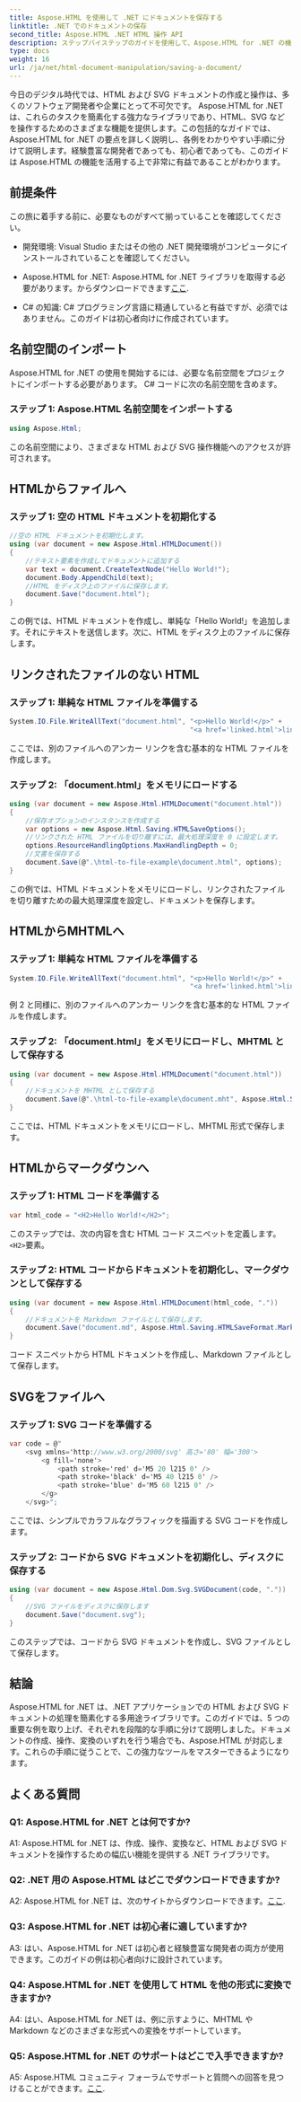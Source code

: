 ```yaml
---
title: Aspose.HTML を使用して .NET にドキュメントを保存する
linktitle: .NET でのドキュメントの保存
second_title: Aspose.HTML .NET HTML 操作 API
description: ステップバイステップのガイドを使用して、Aspose.HTML for .NET の機能を最大限に活用してください。 HTML および SVG ドキュメントの作成、操作、変換方法を学びます
type: docs
weight: 16
url: /ja/net/html-document-manipulation/saving-a-document/
---
```


今日のデジタル時代では、HTML および SVG ドキュメントの作成と操作は、多くのソフトウェア開発者や企業にとって不可欠です。 Aspose.HTML for .NET は、これらのタスクを簡素化する強力なライブラリであり、HTML、SVG などを操作するためのさまざまな機能を提供します。この包括的なガイドでは、Aspose.HTML for .NET の要点を詳しく説明し、各例をわかりやすい手順に分けて説明します。経験豊富な開発者であっても、初心者であっても、このガイドは Aspose.HTML の機能を活用する上で非常に有益であることがわかります。

## 前提条件

この旅に着手する前に、必要なものがすべて揃っていることを確認してください。

- 開発環境: Visual Studio またはその他の .NET 開発環境がコンピュータにインストールされていることを確認してください。

- Aspose.HTML for .NET: Aspose.HTML for .NET ライブラリを取得する必要があります。からダウンロードできます[ここ](https://releases.aspose.com/html/net/).

- C# の知識: C# プログラミング言語に精通していると有益ですが、必須ではありません。このガイドは初心者向けに作成されています。

## 名前空間のインポート

Aspose.HTML for .NET の使用を開始するには、必要な名前空間をプロジェクトにインポートする必要があります。 C# コードに次の名前空間を含めます。

### ステップ 1: Aspose.HTML 名前空間をインポートする
```csharp
using Aspose.Html;
```

この名前空間により、さまざまな HTML および SVG 操作機能へのアクセスが許可されます。

## HTMLからファイルへ

### ステップ 1: 空の HTML ドキュメントを初期化する
```csharp
//空の HTML ドキュメントを初期化します。
using (var document = new Aspose.Html.HTMLDocument())
{
    //テキスト要素を作成してドキュメントに追加する
    var text = document.CreateTextNode("Hello World!");
    document.Body.AppendChild(text);
    //HTML をディスク上のファイルに保存します。
    document.Save("document.html");
}
```

この例では、HTML ドキュメントを作成し、単純な「Hello World!」を追加します。それにテキストを送信します。次に、HTML をディスク上のファイルに保存します。

## リンクされたファイルのない HTML

### ステップ 1: 単純な HTML ファイルを準備する
```csharp
System.IO.File.WriteAllText("document.html", "<p>Hello World!</p>" +
                                             "<a href='linked.html'>linked file</a>");
```

ここでは、別のファイルへのアンカー リンクを含む基本的な HTML ファイルを作成します。

### ステップ 2: 「document.html」をメモリにロードする
```csharp
using (var document = new Aspose.Html.HTMLDocument("document.html"))
{
    //保存オプションのインスタンスを作成する
    var options = new Aspose.Html.Saving.HTMLSaveOptions();
    //リンクされた HTML ファイルを切り離すには、最大処理深度を 0 に設定します。
    options.ResourceHandlingOptions.MaxHandlingDepth = 0;
    //文書を保存する
    document.Save(@".\html-to-file-example\document.html", options);
}
```

この例では、HTML ドキュメントをメモリにロードし、リンクされたファイルを切り離すための最大処理深度を設定し、ドキュメントを保存します。 

## HTMLからMHTMLへ

### ステップ 1: 単純な HTML ファイルを準備する
```csharp
System.IO.File.WriteAllText("document.html", "<p>Hello World!</p>" +
                                             "<a href='linked.html'>linked file</a>");
```

例 2 と同様に、別のファイルへのアンカー リンクを含む基本的な HTML ファイルを作成します。

### ステップ 2: 「document.html」をメモリにロードし、MHTML として保存する
```csharp
using (var document = new Aspose.Html.HTMLDocument("document.html"))
{
    //ドキュメントを MHTML として保存する
    document.Save(@".\html-to-file-example\document.mht", Aspose.Html.Saving.HTMLSaveFormat.MHTML);
}
```

ここでは、HTML ドキュメントをメモリにロードし、MHTML 形式で保存します。

## HTMLからマークダウンへ

### ステップ 1: HTML コードを準備する
```csharp
var html_code = "<H2>Hello World!</H2>";
```

このステップでは、次の内容を含む HTML コード スニペットを定義します。`<H2>`要素。

### ステップ 2: HTML コードからドキュメントを初期化し、マークダウンとして保存する
```csharp
using (var document = new Aspose.Html.HTMLDocument(html_code, "."))
{
    //ドキュメントを Markdown ファイルとして保存します。
    document.Save("document.md", Aspose.Html.Saving.HTMLSaveFormat.Markdown);
}
```

コード スニペットから HTML ドキュメントを作成し、Markdown ファイルとして保存します。

## SVGをファイルへ

### ステップ 1: SVG コードを準備する
```csharp
var code = @"
    <svg xmlns='http://www.w3.org/2000/svg' 高さ='80' 幅='300'>
        <g fill='none'>
            <path stroke='red' d='M5 20 l215 0' />
            <path stroke='black' d='M5 40 l215 0' />
            <path stroke='blue' d='M5 60 l215 0' />
        </g>
    </svg>";
```

ここでは、シンプルでカラフルなグラフィックを描画する SVG コードを作成します。

### ステップ 2: コードから SVG ドキュメントを初期化し、ディスクに保存する
```csharp
using (var document = new Aspose.Html.Dom.Svg.SVGDocument(code, "."))
{
    //SVG ファイルをディスクに保存します
    document.Save("document.svg");
}
```

このステップでは、コードから SVG ドキュメントを作成し、SVG ファイルとして保存します。

## 結論

Aspose.HTML for .NET は、.NET アプリケーションでの HTML および SVG ドキュメントの処理を簡素化する多用途ライブラリです。このガイドでは、5 つの重要な例を取り上げ、それぞれを段階的な手順に分けて説明しました。ドキュメントの作成、操作、変換のいずれを行う場合でも、Aspose.HTML が対応します。これらの手順に従うことで、この強力なツールをマスターできるようになります。

## よくある質問

### Q1: Aspose.HTML for .NET とは何ですか?

A1: Aspose.HTML for .NET は、作成、操作、変換など、HTML および SVG ドキュメントを操作するための幅広い機能を提供する .NET ライブラリです。

### Q2: .NET 用の Aspose.HTML はどこでダウンロードできますか?

 A2: Aspose.HTML for .NET は、次のサイトからダウンロードできます。[ここ](https://releases.aspose.com/html/net/).

### Q3: Aspose.HTML for .NET は初心者に適していますか?

A3: はい、Aspose.HTML for .NET は初心者と経験豊富な開発者の両方が使用できます。このガイドの例は初心者向けに設計されています。

### Q4: Aspose.HTML for .NET を使用して HTML を他の形式に変換できますか?

A4: はい、Aspose.HTML for .NET は、例に示すように、MHTML や Markdown などのさまざまな形式への変換をサポートしています。

### Q5: Aspose.HTML for .NET のサポートはどこで入手できますか?

 A5: Aspose.HTML コミュニティ フォーラムでサポートと質問への回答を見つけることができます。[ここ](https://forum.aspose.com/).